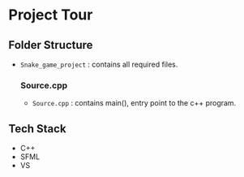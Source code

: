 # Project Tour

## Folder Structure

* `Snake_game_project` : contains all required files.

    ### Source.cpp

    * `Source.cpp` : contains main(), entry point to the c++ program. 

## Tech Stack

* C++
* SFML
* VS